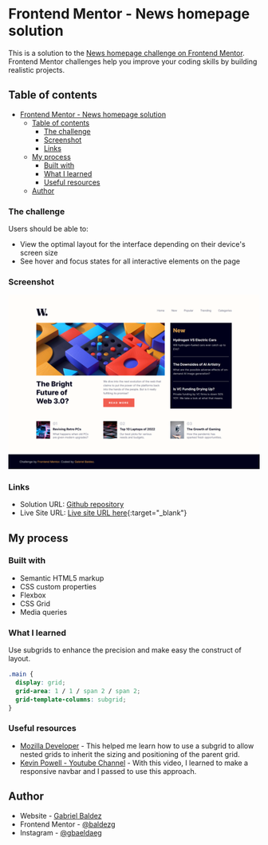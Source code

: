 
# Frontend Mentor - News homepage solution

This is a solution to the [News homepage challenge on Frontend Mentor](https://www.frontendmentor.io/challenges/news-homepage-H6SWTa1MFl). Frontend Mentor challenges help you improve your coding skills by building realistic projects. 

## Table of contents

- [Frontend Mentor - News homepage solution](#frontend-mentor---news-homepage-solution)
  - [Table of contents](#table-of-contents)
    - [The challenge](#the-challenge)
    - [Screenshot](#screenshot)
    - [Links](#links)
  - [My process](#my-process)
    - [Built with](#built-with)
    - [What I learned](#what-i-learned)
    - [Useful resources](#useful-resources)
  - [Author](#author)


### The challenge

Users should be able to:

- View the optimal layout for the interface depending on their device's screen size
- See hover and focus states for all interactive elements on the page

### Screenshot

![screenshot](./assets/images/screenshot_news-homepage-main.png)

### Links

- Solution URL: [Github repository](https://github.com/baldezg/frontend-mentor/tree/main/news-homepage-main)
- Live Site URL: [Live site URL here](https://frontend-mentor-ce59ktn1f-baldezg.vercel.app/news-homepage-main/index.html){:target="_blank"}

## My process

### Built with

- Semantic HTML5 markup
- CSS custom properties
- Flexbox
- CSS Grid
- Media queries

### What I learned

Use subgrids to enhance the precision and make easy the construct of layout.

```css
.main {
  display: grid;
  grid-area: 1 / 1 / span 2 / span 2;
  grid-template-columns: subgrid;
}
```

### Useful resources

- [Mozilla Developer](https://developer.mozilla.org/en-US/docs/Web/CSS/CSS_grid_layout/Subgrid) - This helped me learn how to use a subgrid to allow nested grids to inherit the sizing and positioning of the parent grid.
- [Kevin Powell - Youtube Channel](https://www.youtube.com/watch?v=HbBMp6yUXO0&t=2258s) - With this video, I learned to make a responsive navbar and I passed to use this approach.

## Author

- Website - [Gabriel Baldez](https://github.com/baldezg)
- Frontend Mentor - [@baldezg](https://www.frontendmentor.io/profile/baldezg)
- Instagram - [@gbaeldaeg](https://www.instagram.com/gbaeldaeg/)
